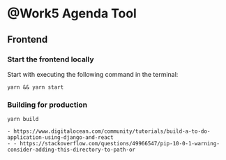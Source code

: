 # @Work5 Agenda Tool

## Frontend

### Start the frontend locally

Start with executing the following command in the terminal:

```
yarn && yarn start
```

### Building for production

```
yarn build

- https://www.digitalocean.com/community/tutorials/build-a-to-do-application-using-django-and-react
- - https://stackoverflow.com/questions/49966547/pip-10-0-1-warning-consider-adding-this-directory-to-path-or

```
